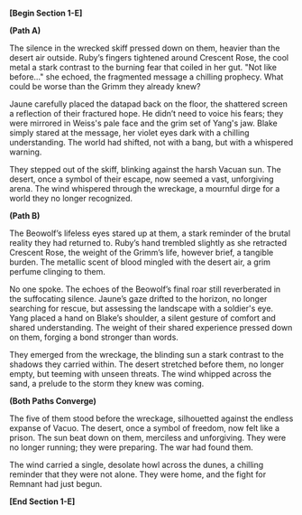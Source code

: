 **[Begin Section 1-E]**

**(Path A)**

The silence in the wrecked skiff pressed down on them, heavier than the desert air outside. Ruby’s fingers tightened around Crescent Rose, the cool metal a stark contrast to the burning fear that coiled in her gut.  "Not like before…" she echoed, the fragmented message a chilling prophecy.  What could be worse than the Grimm they already knew?

Jaune carefully placed the datapad back on the floor, the shattered screen a reflection of their fractured hope.  He didn’t need to voice his fears; they were mirrored in Weiss's pale face and the grim set of Yang's jaw.  Blake simply stared at the message, her violet eyes dark with a chilling understanding.  The world had shifted, not with a bang, but with a whispered warning.

They stepped out of the skiff, blinking against the harsh Vacuan sun. The desert, once a symbol of their escape, now seemed a vast, unforgiving arena.  The wind whispered through the wreckage, a mournful dirge for a world they no longer recognized.

**(Path B)**

The Beowolf’s lifeless eyes stared up at them, a stark reminder of the brutal reality they had returned to.  Ruby’s hand trembled slightly as she retracted Crescent Rose, the weight of the Grimm’s life, however brief, a tangible burden. The metallic scent of blood mingled with the desert air, a grim perfume clinging to them.

No one spoke.  The echoes of the Beowolf’s final roar still reverberated in the suffocating silence.  Jaune’s gaze drifted to the horizon, no longer searching for rescue, but assessing the landscape with a soldier's eye.  Yang placed a hand on Blake’s shoulder, a silent gesture of comfort and shared understanding. The weight of their shared experience pressed down on them, forging a bond stronger than words.

They emerged from the wreckage, the blinding sun a stark contrast to the shadows they carried within.  The desert stretched before them, no longer empty, but teeming with unseen threats. The wind whipped across the sand, a prelude to the storm they knew was coming.


**(Both Paths Converge)**

The five of them stood before the wreckage, silhouetted against the endless expanse of Vacuo.  The desert, once a symbol of freedom, now felt like a prison. The sun beat down on them, merciless and unforgiving. They were no longer running; they were preparing.  The war had found them.

The wind carried a single, desolate howl across the dunes, a chilling reminder that they were not alone.  They were home, and the fight for Remnant had just begun.


**[End Section 1-E]**
